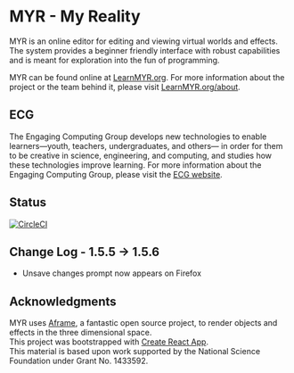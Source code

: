 # MYR - My Reality
MYR is an online editor for editing and viewing virtual worlds and effects. The system provides a beginner friendly interface with robust capabilities and is meant for exploration into the fun of programming.

MYR can be found online at [LearnMYR.org](https://learnmyr.org). For more information about the project or the team behind it, please visit [LearnMYR.org/about](https://learnmyr.org/about).

## ECG
The Engaging Computing Group develops new technologies to enable learners—youth, teachers, undergraduates, and others— in order for them to be creative in science, engineering, and computing, and studies how these technologies improve learning. For more information about the Engaging Computing Group, please visit the [ECG website](https://sites.uml.edu/engaging-computing).

## Status
[![CircleCI](https://circleci.com/gh/engaging-computing/MYR.svg?style=shield)](https://circleci.com/gh/engaging-computing/MYR)

## Change Log - 1.5.5 -> 1.5.6
- Unsave changes prompt now appears on Firefox

## Acknowledgments
MYR uses [Aframe](https://aframe.io), a fantastic open source project, to render objects and effects in the three dimensional space.  
This project was bootstrapped with [Create React App](https://github.com/facebookincubator/create-react-app).  
This material is based upon work supported by the National Science Foundation under Grant No. 1433592.  
